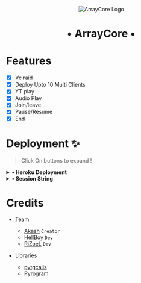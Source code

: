 <p align="center">
  <img src="./ArrayCore.png" alt="ArrayCore Logo">
</p>
<h1 align="center">
  <b>• ArrayCore •</b>
</h1>

# Features 

- [x] Vc raid
- [x] Deploy Upto 10 Multi Clients
- [x] YT play
- [x] Audio Play
- [x] Join/leave
- [x] Pause/Resume
- [x] End

# Deployment ✨
> Click On buttons to expand !

<details>
<summary><b>• Heroku Deployment </b></summary>
<br>

> The easy way to host this bot, deploy to Heroku
> If you Deploy on Heroku you can Use Upto 8 Multi Clients !

[![Deploy](https://www.herokucdn.com/deploy/button.svg)](https://heroku.com/deploy?template=https://github.com/kingnobitaop/Tg-Vc-Raid-Bot /tree/master)

</details>

</details>

<details>
<summary><b>• Session String</b></summary>
<br>

> You'll need a API_ID & API_HASH in order to generate pyrogram session string. Get This Values from [Here.](https://my.telegram.org)

<h4> Generate Session via Repl.it: </h4>    
<p><a href="https://replit.com/@TheHellBot/HellBot?v=1"><img src="https://img.shields.io/badge/Generate%20On%20Repl-blueviolet?style=for-the-badge&logo=appveyor" width="200""/></a></p>

</details>

# Credits
- Team
  - [Akash](https://github.com/Desinobita)   ``Creator``
  - [HellBoy](https://github.com/HellBoy-OP) ``Dev``
  - [RiZoeL](https://github.com/MrRizoel)    ``Dev``

- Libraries
  - [pytgcalls](https://github.com/pytgcalls/pytgcalls)
  - [Pyrogram](https://github.com/pyrogram/pyrogram)
